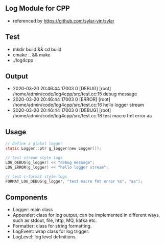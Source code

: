 ## Log Module for CPP
* referenced by https://github.com/sylar-yin/sylar

## Test
* mkdir build && cd build
* cmake .. && make
* ./log4cpp

## Output
* 2020-03-20 20:46:44     17003   0       [DEBUG] [root]  /home/admin/code/log4cpp/src/test.cc:15 debug message
* 2020-03-20 20:46:44     17003   0       [ERROR] [root]  /home/admin/code/log4cpp/src/test.cc:16 hello logger stream
* 2020-03-20 20:46:44     17003   0       [DEBUG] [root]  /home/admin/code/log4cpp/src/test.cc:18 test macro fmt error aa

## Usage
```c
// define a global logger
static Logger::ptr g_logger(new Logger());

// test stream style logs
LOG_DEBUG(g_logger) << "debug message";
LOG_ERROR(g_logger) << "hello logger stream";

// test c-format style logs
FORMAT_LOG_DEBUG(g_logger, "test macro fmt error %s", "aa");
```

## Components
* Logger: main class
* Appender: class for log output, can be implemented in different ways, such as stdout, file, http, MQ, kafka etc.
* Formatter: class for string formatting. 
* LogEvent: wrap class for log trigger.
* LogLevel: log level definitions.